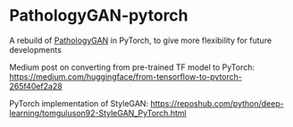 # PathologyGAN-pytorch

A rebuild of [PathologyGAN](https://github.com/AdalbertoCq/Pathology-GAN) in PyTorch, to give more flexibility for future developments

Medium post on converting from pre-trained TF model to PyTorch: https://medium.com/huggingface/from-tensorflow-to-pytorch-265f40ef2a28

PyTorch implementation of StyleGAN: https://reposhub.com/python/deep-learning/tomguluson92-StyleGAN_PyTorch.html

